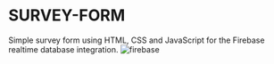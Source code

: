# SURVEY-FORM
Simple survey form using HTML, CSS and JavaScript for the Firebase realtime database integration.
![firebase](https://github.com/s0biesky/SURVEY-FORM/assets/105996036/f402aa1d-795d-47bd-9957-5d5b95bee1f6)
